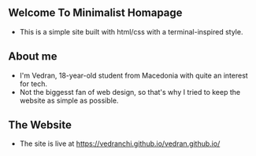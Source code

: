 ## Welcome To Minimalist Homapage

- This is a simple site built with html/css with a terminal-inspired style.

## About me
- I'm Vedran, 18-year-old student from Macedonia with quite an interest for tech.
- Not the biggesst fan of web design, so that's why I tried to keep the website as simple as possible.

## The Website
- The site is live at https://vedranchi.github.io/vedran.github.io/
